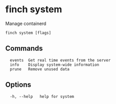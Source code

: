 # finch system

Manage containerd

```text
finch system [flags]
```

## Commands

```text
  events  Get real time events from the server
  info    Display system-wide information
  prune   Remove unused data
```

## Options

```text
  -h, --help   help for system
```
